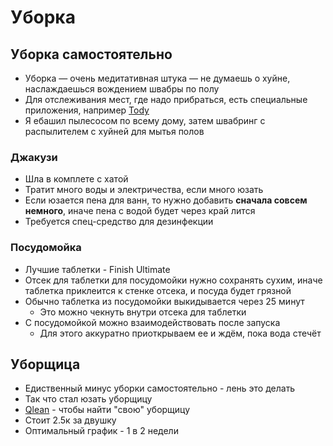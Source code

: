 # Уборка

## Уборка самостоятельно

- Уборка — очень медитативная штука — не думаешь о хуйне, наслаждаешься вождением швабры по полу
- Для отслеживания мест, где надо прибраться, есть специальные приложения, например [Tody](http://todyapp.com/)
- Я ебашил пылесосом по всему дому, затем швабринг с распылителем с хуйней для мытья полов

### Джакузи

- Шла в комплете с хатой
- Тратит много воды и электричества, если много юзать
- Если юзается пена для ванн, то нужно добавить **сначала совсем немного**, иначе пена с водой будет через край лится
- Требуется спец-средство для дезинфекции

### Посудомойка

- Лучшие таблетки - Finish Ultimate
- Отсек для таблетки для посудомойки нужно сохранять сухим, иначе таблетка приклеится к стенке отсека, и посуда будет
  грязной
- Обычно таблетка из посудомойки выкидывается через 25 минут
    - Это можно чекнуть внутри отсека для таблетки
- С посудомойкой можно взаимодействовать после запуска
    - Для этого аккуратно приоткрываем ее и ждём, пока вода стечёт

## Уборщица

- Едиственный минус уборки самостоятельно - лень это делать
- Так что стал юзать уборщицу
- [Qlean](https://qlean.ru/) - чтобы найти "свою" уборщицу
- Стоит 2.5к за двушку
- Оптимальный график - 1 в 2 недели
